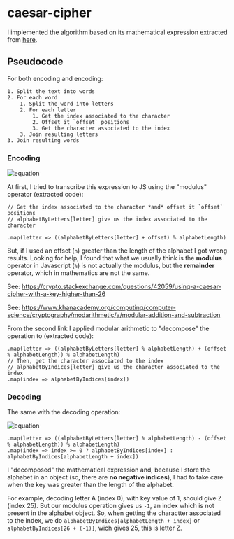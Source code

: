 # caesar-cipher
I implemented the algorithm based on its mathematical expression extracted from [here](https://en.wikipedia.org/wiki/Caesar_cipher).

## Pseudocode
For both encoding and encoding:

```
1. Split the text into words
2. For each word
    1. Split the word into letters
    2. For each letter
        1. Get the index associated to the character
        2. Offset it `offset` positions
        3. Get the character associated to the index
    3. Join resulting letters
3. Join resulting words
```

### Encoding
![equation](https://latex.codecogs.com/svg.latex?{\displaystyle&space;E_{n}(x)=(x&plus;n)\mod&space;{26}.})

At first, I tried to transcribe this expression to JS using the "modulus" operator (extracted code):

```
// Get the index associated to the character *and* offset it `offset` positions
// alphabetByLetters[letter] give us the index associated to the character

.map(letter => ((alphabetByLetters[letter] + offset) % alphabetLength)
```
But, if I used an offset (`n`) greater than the length of the alphabet I got wrong results. Looking for help, I found that what we usually think is the **modulus** operator in Javascript (`%`) is not actually the modulus, but the **remainder** operator, which in mathematics are not the same.

See: https://crypto.stackexchange.com/questions/42059/using-a-caesar-cipher-with-a-key-higher-than-26

See: https://www.khanacademy.org/computing/computer-science/cryptography/modarithmetic/a/modular-addition-and-subtraction

From the second link I applied modular arithmetic to "decompose" the operation to (extracted code):

```
.map(letter => ((alphabetByLetters[letter] % alphabetLength) + (offset % alphabetLength)) % alphabetLength)
// Then, get the character associated to the index
// alphabetByIndices[letter] give us the character associated to the index
.map(index => alphabetByIndices[index])
```


### Decoding

The same with the decoding operation:

![equation](https://latex.codecogs.com/svg.latex?{\displaystyle&space;D_{n}(x)=(x-n)\mod&space;{26}.})

```
.map(letter => ((alphabetByLetters[letter] % alphabetLength) - (offset % alphabetLength)) % alphabetLength)
.map(index => index >= 0 ? alphabetByIndices[index] : alphabetByIndices[alphabetLength + index])
```

I "decomposed" the mathematical expression and, because I store the alphabet in an object (so, there are **no negative indices**), I had to take care when the key was greater than the length of the alphabet.

For example, decoding letter A (index 0), with key value of 1, should give Z (index 25). But our modulus operation gives us `-1`, an index which is not present in the alphabet object. So, when getting the charactter associated to the index, we do `alphabetByIndices[alphabetLength + index]` or `alphabetByIndices[26 + (-1)]`, wich gives 25, this is letter Z.
